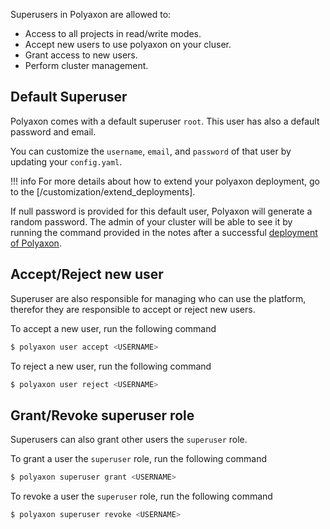 Superusers in Polyaxon are allowed to:

 * Access to all projects in read/write modes.
 * Accept new users to use polyaxon on your cluser.
 * Grant access to new users.
 * Perform cluster management.


## Default Superuser

Polyaxon comes with a default superuser `root`. This user has also a default password and email.

You can customize the `username`, `email`, and `password` of that user by updating your `config.yaml`.

!!! info
    For more details about how to extend your polyaxon deployment, go to the [/customization/extend_deployments].

If null password is provided for this default user, Polyaxon will generate a random password.
The admin of your cluster will be able to see it by running the command provided
in the notes after a successful [deployment of Polyaxon](/installation/deploy_polyaxon).

## Accept/Reject new user

Superuser are also responsible for managing who can use the platform,
therefor they are responsible to accept or reject new users.

To accept a new user, run the following command

```bash
$ polyaxon user accept <USERNAME>
```

To reject a new user, run the following command

```bash
$ polyaxon user reject <USERNAME>
```


## Grant/Revoke superuser role

Superusers can also grant other users the `superuser` role.

To grant a user the `superuser` role, run the following command

```bash
$ polyaxon superuser grant <USERNAME>
```

To revoke a user the `superuser` role, run the following command

```bash
$ polyaxon superuser revoke <USERNAME>
```
